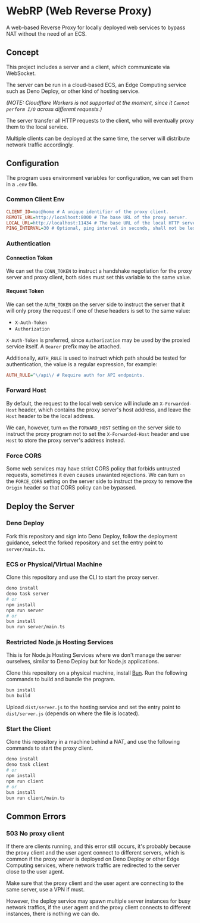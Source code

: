 # WebRP (Web Reverse Proxy)

A web-based Reverse Proxy for locally deployed web services to bypass NAT
without the need of an ECS.

## Concept

This project includes a server and a client, which communicate via WebSocket.

The server can be run in a cloud-based ECS, an Edge Computing service such as
Deno Deploy, or other kind of hosting service.

_(NOTE: Cloudflare Workers is not supported at the moment, since it_
_`Cannot perform I/O` across different requests.)_

The server transfer all HTTP requests to the client, who will eventually proxy
them to the local service.

Multiple clients can be deployed at the same time, the server will distribute
network traffic accordingly.

## Configuration

The program uses environment variables for configuration, we can set them in a
`.env` file.

### Common Client Env

```ini
CLIENT_ID=mac@home # A unique identifier of the proxy client.
REMOTE_URL=http://localhost:8000 # The base URL of the proxy server.
LOCAL_URL=http://localhost:11434 # The base URL of the local HTTP server.
PING_INTERVAL=30 # Optional, ping interval in seconds, shall not be less than 5.
```

### Authentication

#### Connection Token

We can set the `CONN_TOKEN` to instruct a handshake negotiation for the proxy
server and proxy client, both sides must set this variable to the same value.

#### Request Token

We can set the `AUTH_TOKEN` on the server side to instruct the server that it
will only proxy the request if one of these headers is set to the same value:

- `X-Auth-Token`
- `Authorization`

`X-Auth-Token` is preferred, since `Authorization` may be used by the proxied
service itself. A `Bearer` prefix may be attached.

Additionally, `AUTH_RULE` is used to instruct which path should be tested for
authentication, the value is a regular expression, for example:

```ini
AUTH_RULE=^\/api\/ # Require auth for API endpoints.
```

### Forward Host

By default, the request to the local web service will include an
`X-Forwarded-Host` header, which contains the proxy server's host address, and
leave the `Host` header to be the local address.

We can, however, turn `on` the `FORWARD_HOST` setting on the server side to
instruct the proxy program not to set the `X-Forwarded-Host` header and use
`Host` to store the proxy server's address instead.

### Force CORS

Some web services may have strict CORS policy that forbids untrusted requests,
sometimes it even causes unwanted rejections. We can turn `on` the `FORCE_CORS`
setting on the server side to instruct the proxy to remove the `Origin` header
so that CORS policy can be bypassed.

## Deploy the Server

### Deno Deploy

Fork this repository and sign into Deno Deploy, follow the deployment guidance,
select the forked repository and set the entry point to `server/main.ts`.

### ECS or Physical/Virtual Machine

Clone this repository and use the CLI to start the proxy server.

```sh
deno install
deno task server
# or
npm install
npm run server
# or
bun install
bun run server/main.ts
```

### Restricted Node.js Hosting Services

This is for Node.js Hosting Services where we don't manage the server ourselves,
similar to Deno Deploy but for Node.js applications.

Clone this repository on a physical machine, install [Bun](https://bun.sh). Run
the following commands to build and bundle the program.

```sh
bun install
bun build
```

Upload `dist/server.js` to the hosting service and set the entry point to
`dist/server.js` (depends on where the file is located).

### Start the Client

Clone this repository in a machine behind a NAT, and use the following commands
to start the proxy client.

```sh
deno install
deno task client
# or
npm install
npm run client
# or
bun install
bun run client/main.ts
```

## Common Errors

### 503 No proxy client

If there are clients running, and this error still occurs, it's probably because
the proxy client and the user agent connect to different servers, which is
common if the proxy server is deployed on Deno Deploy or other Edge Computing
services, where network traffic are redirected to the server close to the user
agent.

Make sure that the proxy client and the user agent are connecting to the same
server, use a VPN if must.

However, the deploy service may spawn multiple server instances for busy network
traffics, if the user agent and the proxy client connects to different
instances, there is nothing we can do.
